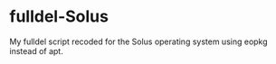 # fulldel-Solus
My fulldel script recoded for the Solus operating system using eopkg instead of apt.
